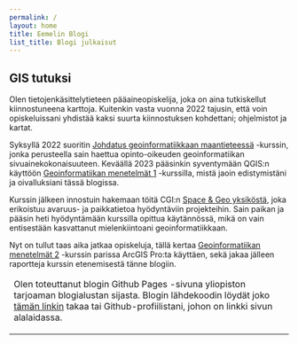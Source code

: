```yaml
---
permalink: /
layout: home
title: Eemelin Blogi
list_title: Blogi julkaisut
---
```


## GIS tutuksi

Olen tietojenkäsittelytieteen pääaineopiskelija, joka on aina tutkiskellut kiinnostuneena karttoja. Kuitenkin vasta vuonna 2022 tajusin, että voin opiskeluissani yhdistää kaksi suurta kiinnostuksen kohdettani; ohjelmistot ja kartat.

Syksyllä 2022 suoritin [Johdatus geoinformatiikkaan maantieteessä](https://studies.helsinki.fi/kurssit/opintojakso/hy-CU-118127853-2021-08-01/MAA-104?cpId=hy-lv-73) -kurssin, jonka perusteella sain haettua opinto-oikeuden geoinformatiikan sivuainekokonaisuuteen. Keväällä 2023 pääsinkin syventymään QGIS:n käyttöön [Geoinformatiikan menetelmät 1](https://studies.helsinki.fi/kurssit/opintojakso/hy-CU-118128327-2021-08-01/MAA-202?cpId=hy-lv-73) -kurssilla, mistä jaoin edistymistäni ja oivalluksiani tässä blogissa.

Kurssin jälkeen innostuin hakemaan töitä CGI:n [Space & Geo yksiköstä](https://www.cgi.com/fi/fi/uutinen/cgi-perustaa-suomeen-avaruusteknologioiden-hyodyntamiseen-erikoistuneen-osaamiskeskuksen), joka erikoistuu avaruus- ja paikkatietoa hyödyntäviin projekteihin. Sain paikan ja pääsin heti hyödyntämään kurssilla opittua käytännössä, mikä on vain entisestään kasvattanut mielenkiintoani geoinformatiikkaan.

Nyt on tullut taas aika jatkaa opiskeluja, tällä kertaa [Geoinformatiikan menetelmät 2](https://studies.helsinki.fi/kurssit/opintojakso/otm-62a7830e-bf13-40ee-824f-2022337fe907/MAA-221) -kurssin parissa ArcGIS Pro:ta käyttäen, sekä jakaa jälleen raportteja kurssin etenemisestä tänne blogiin.

<table>
  <thead>
    <tr>
      <td>
        Olen toteuttanut blogin Github Pages -sivuna yliopiston tarjoaman blogialustan sijasta. Blogin lähdekoodin löydät joko <a href="https://github.com/Jeemlei/geoinformatiikan-menetelmat">tämän linkin</a> takaa tai Github-profiilistani, johon on linkki sivun alalaidassa.
      </td>
    </tr>
  </thead>
</table>

---
